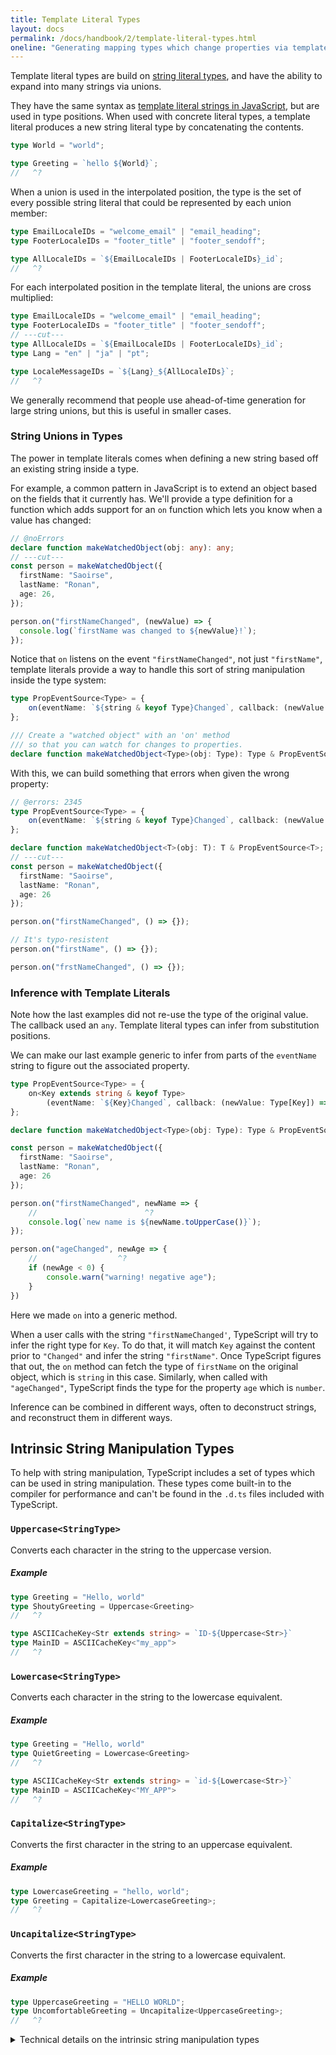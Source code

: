 ```yaml
---
title: Template Literal Types
layout: docs
permalink: /docs/handbook/2/template-literal-types.html
oneline: "Generating mapping types which change properties via template literal strings."
---
```


Template literal types are build on [string literal types](/docs/handbook/2/everyday-types.html#literal-types), and have the ability to expand into many strings via unions.

They have the same syntax as [template literal strings in JavaScript](https://developer.mozilla.org/en-US/docs/Web/JavaScript/Reference/Template_literals), but are used in type positions.
When used with concrete literal types, a template literal produces a new string literal type by concatenating the contents.

```ts twoslash
type World = "world";

type Greeting = `hello ${World}`;
//   ^?
```

When a union is used in the interpolated position, the type is the set of every possible string literal that could be represented by each union member:

```ts twoslash
type EmailLocaleIDs = "welcome_email" | "email_heading";
type FooterLocaleIDs = "footer_title" | "footer_sendoff";

type AllLocaleIDs = `${EmailLocaleIDs | FooterLocaleIDs}_id`;
//   ^?
```

For each interpolated position in the template literal, the unions are cross multiplied:

```ts twoslash
type EmailLocaleIDs = "welcome_email" | "email_heading";
type FooterLocaleIDs = "footer_title" | "footer_sendoff";
// ---cut---
type AllLocaleIDs = `${EmailLocaleIDs | FooterLocaleIDs}_id`;
type Lang = "en" | "ja" | "pt";

type LocaleMessageIDs = `${Lang}_${AllLocaleIDs}`;
//   ^?
```

We generally recommend that people use ahead-of-time generation for large string unions, but this is useful in smaller cases.

### String Unions in Types

The power in template literals comes when defining a new string based off an existing string inside a type.

For example, a common pattern in JavaScript is to extend an object based on the fields that it currently has. We'll provide a type definition for a function which adds support for an `on` function which lets you know when a value has changed:

```ts twoslash
// @noErrors
declare function makeWatchedObject(obj: any): any;
// ---cut---
const person = makeWatchedObject({
  firstName: "Saoirse",
  lastName: "Ronan",
  age: 26,
});

person.on("firstNameChanged", (newValue) => {
  console.log(`firstName was changed to ${newValue}!`);
});
```

Notice that `on` listens on the event `"firstNameChanged"`, not just `"firstName"`, template literals provide a way to handle this sort of string manipulation inside the type system:

```ts twoslash
type PropEventSource<Type> = {
    on(eventName: `${string & keyof Type}Changed`, callback: (newValue: any) => void): void;
};

/// Create a "watched object" with an 'on' method
/// so that you can watch for changes to properties.
declare function makeWatchedObject<Type>(obj: Type): Type & PropEventSource<Type>;
```

With this, we can build something that errors when given the wrong property:

```ts twoslash
// @errors: 2345
type PropEventSource<Type> = {
    on(eventName: `${string & keyof Type}Changed`, callback: (newValue: any) => void): void;
};

declare function makeWatchedObject<T>(obj: T): T & PropEventSource<T>;
// ---cut---
const person = makeWatchedObject({
  firstName: "Saoirse",
  lastName: "Ronan",
  age: 26
});

person.on("firstNameChanged", () => {});

// It's typo-resistent
person.on("firstName", () => {});

person.on("frstNameChanged", () => {});
```

### Inference with Template Literals

Note how the last examples did not re-use the type of the original value. The callback used an `any`. Template literal types can infer from substitution positions.

We can make our last example generic to infer from parts of the `eventName` string to figure out the associated property.

```ts twoslash
type PropEventSource<Type> = {
    on<Key extends string & keyof Type>
        (eventName: `${Key}Changed`, callback: (newValue: Type[Key]) => void ): void;
};

declare function makeWatchedObject<Type>(obj: Type): Type & PropEventSource<Type>;

const person = makeWatchedObject({
  firstName: "Saoirse",
  lastName: "Ronan",
  age: 26
});

person.on("firstNameChanged", newName => {
    //                        ^?
    console.log(`new name is ${newName.toUpperCase()}`);
});

person.on("ageChanged", newAge => {
    //                  ^?
    if (newAge < 0) {
        console.warn("warning! negative age");
    }
})
```

Here we made `on` into a generic method.

When a user calls with the string `"firstNameChanged'`, TypeScript will try to infer the right type for `Key`.
To do that, it will match `Key` against the content prior to `"Changed"` and infer the string `"firstName"`.
Once TypeScript figures that out, the `on` method can fetch the type of `firstName` on the original object, which is `string` in this case.
Similarly, when called with `"ageChanged"`, TypeScript finds the type for the property `age` which is `number`.

Inference can be combined in different ways, often to deconstruct strings, and reconstruct them in different ways.

## Intrinsic String Manipulation Types

To help with string manipulation, TypeScript includes a set of types which can be used in string manipulation. These types come built-in to the compiler for performance and can't be found in the `.d.ts` files included with TypeScript.

### `Uppercase<StringType>`

Converts each character in the string to the uppercase version.

##### Example

```ts twoslash
type Greeting = "Hello, world"
type ShoutyGreeting = Uppercase<Greeting>
//   ^?

type ASCIICacheKey<Str extends string> = `ID-${Uppercase<Str>}`
type MainID = ASCIICacheKey<"my_app">
//   ^?
```

### `Lowercase<StringType>`

Converts each character in the string to the lowercase equivalent.

##### Example

```ts twoslash
type Greeting = "Hello, world"
type QuietGreeting = Lowercase<Greeting>
//   ^?

type ASCIICacheKey<Str extends string> = `id-${Lowercase<Str>}`
type MainID = ASCIICacheKey<"MY_APP">
//   ^?
```

### `Capitalize<StringType>`

Converts the first character in the string to an uppercase equivalent.

##### Example

```ts twoslash
type LowercaseGreeting = "hello, world";
type Greeting = Capitalize<LowercaseGreeting>;
//   ^?
```

### `Uncapitalize<StringType>`

Converts the first character in the string to a lowercase equivalent.

##### Example

```ts twoslash
type UppercaseGreeting = "HELLO WORLD";
type UncomfortableGreeting = Uncapitalize<UppercaseGreeting>;
//   ^?
```

<details>
    <summary>Technical details on the intrinsic string manipulation types</summary>
    <p>The code, as of TypeScript 4.1, for these intrinsic functions uses the JavaScript string runtime functions directly for manipulation and are not locale aware.</p>
    <code><pre>
function applyStringMapping(symbol: Symbol, str: string) {
    switch (intrinsicTypeKinds.get(symbol.escapedName as string)) {
        case IntrinsicTypeKind.Uppercase: return str.toUpperCase();
        case IntrinsicTypeKind.Lowercase: return str.toLowerCase();
        case IntrinsicTypeKind.Capitalize: return str.charAt(0).toUpperCase() + str.slice(1);
        case IntrinsicTypeKind.Uncapitalize: return str.charAt(0).toLowerCase() + str.slice(1);
    }
    return str;
}</pre></code>
</details>
